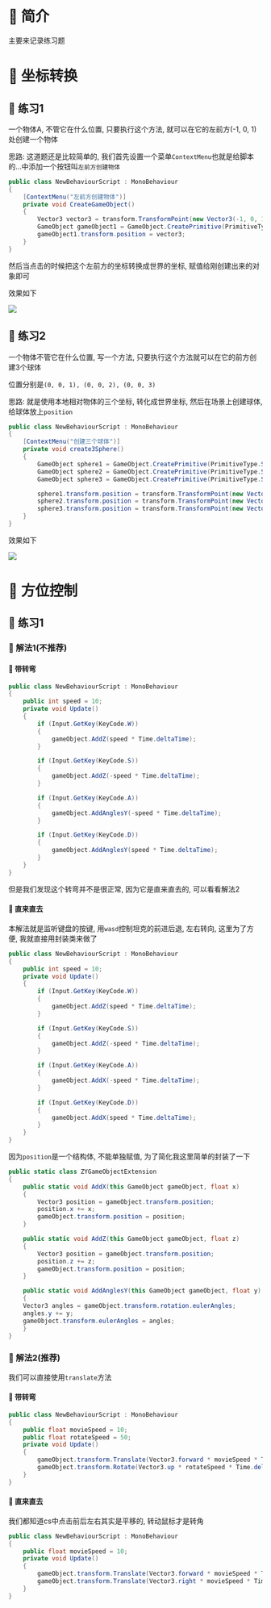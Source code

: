 # 🍎 简介

主要来记录练习题

# 🍎 坐标转换

## 🌲 练习1

一个物体A, 不管它在什么位置, 只要执行这个方法, 就可以在它的左前方(-1, 0, 1)处创建一个物体

思路: 这道题还是比较简单的, 我们首先设置一个菜单`ContextMenu`也就是给脚本的...中添加一个按钮叫`左前方创建物体`

```cs
public class NewBehaviourScript : MonoBehaviour
{
    [ContextMenu("左前方创建物体")]
    private void CreateGameObject()
    {
        Vector3 vector3 = transform.TransformPoint(new Vector3(-1, 0, 1));
        GameObject gameObject1 = GameObject.CreatePrimitive(PrimitiveType.Cube);
        gameObject1.transform.position = vector3;
    }
}
```

然后当点击的时候把这个左前方的坐标转换成世界的坐标, 赋值给刚创建出来的对象即可

效果如下

![](images/Pasted%20image%2020250918124536.png)

## 🌲 练习2

一个物体不管它在什么位置, 写一个方法, 只要执行这个方法就可以在它的前方创建3个球体

位置分别是`(0, 0, 1), (0, 0, 2), (0, 0, 3)`

思路: 就是使用本地相对物体的三个坐标, 转化成世界坐标, 然后在场景上创建球体, 给球体放上`position`

```cs
public class NewBehaviourScript : MonoBehaviour
{
    [ContextMenu("创建三个球体")]
    private void create3Sphere()
    {
        GameObject sphere1 = GameObject.CreatePrimitive(PrimitiveType.Sphere);
        GameObject sphere2 = GameObject.CreatePrimitive(PrimitiveType.Sphere);
        GameObject sphere3 = GameObject.CreatePrimitive(PrimitiveType.Sphere);

        sphere1.transform.position = transform.TransformPoint(new Vector3(0, 0, 1));
        sphere2.transform.position = transform.TransformPoint(new Vector3(0, 0, 2));
        sphere3.transform.position = transform.TransformPoint(new Vector3(0, 0, 3));
    }
}
```

效果如下

![](images/Pasted%20image%2020250918124256.png)

# 🍎 方位控制

## 🌲 练习1

### 🌸 解法1(不推荐)

#### 🌼 带转弯

```cs
public class NewBehaviourScript : MonoBehaviour
{
    public int speed = 10;
    private void Update()
    {
        if (Input.GetKey(KeyCode.W))
        {
            gameObject.AddZ(speed * Time.deltaTime);
        }

        if (Input.GetKey(KeyCode.S))
        {
            gameObject.AddZ(-speed * Time.deltaTime);
        }

        if (Input.GetKey(KeyCode.A))
        {
            gameObject.AddAnglesY(-speed * Time.deltaTime);
        }

        if (Input.GetKey(KeyCode.D))
        {
            gameObject.AddAnglesY(speed * Time.deltaTime);
        }
    }
}
```

但是我们发现这个转弯并不是很正常, 因为它是直来直去的, 可以看看解法2

#### 🌼 直来直去

本解法就是监听键盘的按键, 用`wasd`控制坦克的前进后退, 左右转向, 这里为了方便, 我就直接用封装类来做了

```cs
public class NewBehaviourScript : MonoBehaviour
{
    public int speed = 10;
    private void Update()
    {
        if (Input.GetKey(KeyCode.W))
        {
            gameObject.AddZ(speed * Time.deltaTime);
        }

        if (Input.GetKey(KeyCode.S))
        {
            gameObject.AddZ(-speed * Time.deltaTime);
        }

        if (Input.GetKey(KeyCode.A))
        {
            gameObject.AddX(-speed * Time.deltaTime);
        }

        if (Input.GetKey(KeyCode.D))
        {
            gameObject.AddX(speed * Time.deltaTime);
        }
    }
}
```

因为`position`是一个结构体, 不能单独赋值, 为了简化我这里简单的封装了一下

```cs
public static class ZYGameObjectExtension
{
    public static void AddX(this GameObject gameObject, float x)
    {
        Vector3 position = gameObject.transform.position;
        position.x += x;
        gameObject.transform.position = position;
    }

    public static void AddZ(this GameObject gameObject, float z)
    {
        Vector3 position = gameObject.transform.position;
        position.z += z;
        gameObject.transform.position = position;
    }

	public static void AddAnglesY(this GameObject gameObject, float y)
	{
    Vector3 angles = gameObject.transform.rotation.eulerAngles;
    angles.y += y;
    gameObject.transform.eulerAngles = angles;
	}
}
```

### 🌸 解法2(推荐)

我们可以直接使用`translate`方法

#### 🌼 带转弯

```cs
public class NewBehaviourScript : MonoBehaviour
{
    public float movieSpeed = 10;
    public float rotateSpeed = 50;
    private void Update()
    {
        gameObject.transform.Translate(Vector3.forward * movieSpeed * Time.deltaTime * Input.GetAxis("Vertical"));
        gameObject.transform.Rotate(Vector3.up * rotateSpeed * Time.deltaTime * Input.GetAxis("Horizontal"));
    }
}
```

#### 🌼 直来直去

我们都知道cs中点击前后左右其实是平移的, 转动鼠标才是转角

```cs
public class NewBehaviourScript : MonoBehaviour
{
    public float movieSpeed = 10;
    private void Update()
    {
        gameObject.transform.Translate(Vector3.forward * movieSpeed * Time.deltaTime * Input.GetAxis("Vertical"));
        gameObject.transform.Translate(Vector3.right * movieSpeed * Time.deltaTime * Input.GetAxis("Horizontal"));
    }
}
```

